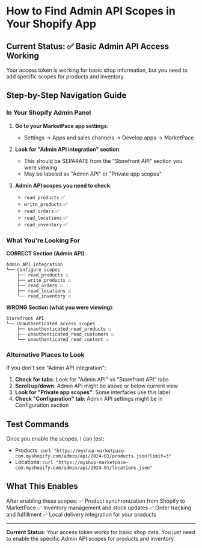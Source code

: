 # How to Find Admin API Scopes in Your Shopify App

## Current Status: ✅ Basic Admin API Access Working

Your access token is working for basic shop information, but you need to add specific scopes for products and inventory.

## Step-by-Step Navigation Guide

### In Your Shopify Admin Panel

1. **Go to your MarketPace app settings**:
   - Settings → Apps and sales channels → Develop apps → MarketPace

2. **Look for "Admin API integration" section**:
   - This should be SEPARATE from the "Storefront API" section you were viewing
   - May be labeled as "Admin API" or "Private app scopes"

3. **Admin API scopes you need to check**:
   - `read_products` ✅
   - `write_products` ✅
   - `read_orders` ✅
   - `read_locations` ✅
   - `read_inventory` ✅

### What You're Looking For

**CORRECT Section (Admin API)**:
```
Admin API integration
└── Configure scopes
    ├── read_products ☐
    ├── write_products ☐
    ├── read_orders ☐
    ├── read_locations ☐
    └── read_inventory ☐
```

**WRONG Section (what you were viewing)**:
```
Storefront API
└── Unauthenticated access scopes
    ├── unauthenticated_read_products ☐
    ├── unauthenticated_read_customers ☐
    └── unauthenticated_read_content ☐
```

### Alternative Places to Look

If you don't see "Admin API integration":
1. **Check for tabs**: Look for "Admin API" vs "Storefront API" tabs
2. **Scroll up/down**: Admin API might be above or below current view
3. **Look for "Private app scopes"**: Some interfaces use this label
4. **Check "Configuration" tab**: Admin API settings might be in Configuration section

## Test Commands

Once you enable the scopes, I can test:
- Products: `curl "https://myshop-marketpace-com.myshopify.com/admin/api/2024-01/products.json?limit=3"`
- Locations: `curl "https://myshop-marketpace-com.myshopify.com/admin/api/2024-01/locations.json"`

## What This Enables

After enabling these scopes:
✅ Product synchronization from Shopify to MarketPace
✅ Inventory management and stock updates
✅ Order tracking and fulfillment
✅ Local delivery integration for your products

---
**Current Status**: Your access token works for basic shop data. You just need to enable the specific Admin API scopes for products and inventory.